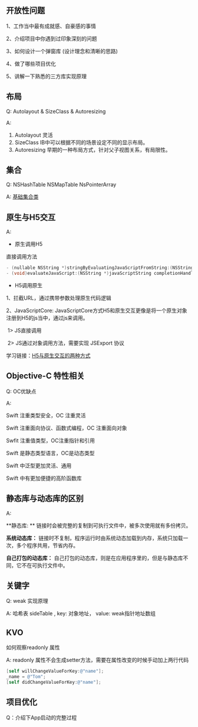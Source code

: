 ## 开放性问题

1、工作当中最有成就感、自豪感的事情

2、介绍项目中你遇到过印象深刻的问题

3、如何设计一个弹窗库 (设计理念和清晰的思路)

4、做了哪些项目优化

5、讲解一下熟悉的三方库实现原理

## 布局

Q: Autolayout & SizeClass & Autoresizing

A: 

1. Autolayout 灵活 
2. SizeClass IB中可以根据不同的场景设定不同的显示布局。
3. Autoresizing 早期的一种布局方式，针对父子视图关系，有局限性。

## 集合

Q: NSHashTable NSMapTable NsPointerArray

A: [基础集合类](<https://objccn.io/issue-7-1/>)

## 原生与H5交互

A: 

- 原生调用H5

直接调用方法

```objective-c
- (nullable NSString *)stringByEvaluatingJavaScriptFromString:(NSString *)script;
- (void)evaluateJavaScript:(NSString *)javaScriptString completionHandler:(void (^ __nullable)(__nullable id, NSError * __nullable error))completionHandler;
```

- H5调用原生

1、拦截URL，通过携带参数处理原生代码逻辑

2、JavaScriptCore:  JavaScriptCore方式H5和原生交互更像是将一个原生对象注册到H5的js当中，通过js来调用。

​	1> JS直接调用

​	2> JS通过对象调用方法，需要实现 JSExport 协议 

学习链接：[H5与原生交互的两种方式](<http://yangzq007.com/2016/07/29/H5%E4%B8%8E%E5%8E%9F%E7%94%9F%E4%BA%A4%E4%BA%92%E7%9A%84%E4%B8%A4%E7%A7%8D%E6%96%B9%E5%BC%8F/>)

## Objective-C 特性相关

Q: OC优缺点

A: 

Swift 注重类型安全，OC 注重灵活

Swift 注重面向协议、函数式编程，OC 注重面向对象

Swfit 注重值类型，OC注重指针和引用

Swift 是静态类型语言，OC是动态类型

Swift 中泛型更加灵活、通用

Swift 中有更加便捷的高阶函数库



## 静态库与动态库的区别

A:  

**静态库: **  链接时会被完整的复制到可执行文件中，被多次使用就有多份拷贝。

**系统动态库：** 链接时不复制，程序运行时由系统动态加载到内存，系统只加载一次，多个程序共用，节省内存。

**自己打包的动态库：** 自己打包的动态库，则是在应用程序里的，但是与静态库不同，它不在可执行文件中。

## 关键字

Q: weak 实现原理

A: 哈希表 sideTable , key: 对象地址， value: weak指针地址数组



## KVO

如何观察readonly 属性

A: readonly 属性不会生成setter方法，需要在属性改变的时候手动加上两行代码

```objective-c
[self willChangeValueForKey:@"name"];
_name = @"Tom";
[self didChangeValueForKey:@"name"];

```



## 项目优化

Q：介绍下App启动的完整过程

